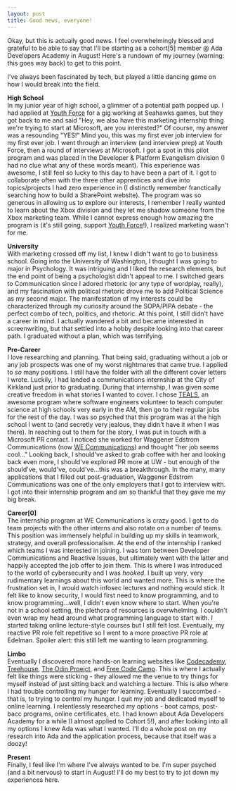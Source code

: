 ```yaml
---
layout: post
title: Good news, everyone!
---
```


Okay, but this is actually good news. I feel overwhelmingly blessed and grateful to be able to say that I'll be starting as a cohort[5] member @ Ada Developers Academy in August! Here's a rundown of my journey (warning: this goes way back) to get to this point.

I've always been fascinated by tech, but played a little dancing game on how I would break into the field. 

**High School**  
In my junior year of high school, a glimmer of a potential path popped up. I had applied at [Youth Force](http://teenjobs.org/) for a gig working at Seahawks games, but they got back to me and said "Hey, we also have this marketing internship thing we're trying to start at Microsoft, are you interested?" Of course, my answer was a resounding "YES!" Mind you, this was my first ever job interview for my first ever job. I went through an interview (and interview prep) at Youth Force, then a round of interviews at Microsoft. I got a spot in this pilot program and was placed in the Developer & Platform Evangelism division (I had no clue what any of these words meant). This experience was awesome, I still feel so lucky to this day to have been a part of it. I got to collaborate often with the three other apprentices and dive into topics/projects I had zero experience in (I distinctly remember franctically searching how to build a SharePoint website). The program was so generous in allowing us to explore our interests, I remember I really wanted to learn about the Xbox division and they let me shadow someone from the Xbox marketing team. While I cannot express enough how amazing the program is (it's still going, support [Youth Force](http://teenjobs.org/)!), I realized marketing wasn't for me. 

**University**  
With marketing crossed off my list, I knew I didn't want to go to business school. Going into the University of Washington, I thought I was going to major in Psychology. It was intriguing and I liked the research elements, but the end point of being a psychologist didn't appeal to me. I switched gears to Communication since I adored rhetoric (or any type of wordplay, really), and my fascination with political rhetoric drove me to add Political Science as my second major. The manifestation of my interests could be characterized through my curiosity around the SOPA/PIPA debate - the perfect combo of tech, politics, and rhetoric. At this point, I still didn't have a career in mind. I actually wandered a bit and became interested in screenwriting, but that settled into a hobby despite looking into that career path.  I graduated without a plan, which was terrifying. 

**Pre-Career**  
I love researching and planning. That being said, graduating without a job or any job prospects was one of my worst nightmares that came true. I applied to *so* many positions. I still have the folder with all the different cover letters I wrote. Luckily, I had landed a communications internship at the City of Kirkland just prior to graduating. During that internship, I was given some creative freedom in what stories I wanted to cover. I chose [TEALS](https://www.tealsk12.org/), an awesome program where software engineers volunteer to teach computer science at high schools very early in the AM, then go to their regular jobs for the rest of the day. I was so psyched that this program was at the high school I went to (and secretly very jealous, they didn't have it when I was there). In reaching out to them for the story, I was put in touch with a Microsoft PR contact. I noticed she worked for Waggener Edstrom Communications (now [WE Communications](https://www.we-worldwide.com/)) and thought "her job seems cool..." Looking back, I should've asked to grab coffee with her and looking back even more, I should've explored PR more at UW - but enough of the should've, would've, could've...this was a breakthrough. In the many, many applications that I filled out post-graduation, Waggener Edstrom Communications was one of the only employers that I got to interview with. I got into their internship program and am so thankful that they gave me my big break.

**Career[0]**  
The internship program at WE Communications is crazy good. I got to do team projects with the other interns and also rotate on a number of teams. This position was immensely helpful in building up my skills in teamwork, strategy, and overall professionalism. At the end of the internship I ranked which teams I was interested in joining. I was torn between Developer Communications and Reactive Issues, but ultimately went with the latter and happily accepted the job offer to join them. This is where I was introduced to the world of cybersecurity and I was *hooked*. I built up very, very rudimentary learnings about this world and wanted more. This is where the frustration set in, I would watch infosec lectures and nothing would stick. It felt like to know security, I would first need to know programming, and to know programming...well, I didn't even know where to start. When you're not in a school setting, the plethora of resources is overwhelming. I couldn't even wrap my head around what programming language to start with. I started taking online lecture-style courses but I still felt lost. Eventually, my reactive PR role felt repetitive so I went to a more proactive PR role at Edelman. Spoiler alert: this still left me wanting to learn programming.

**Limbo**  
Eventually I discovered more hands-on learning websites like [Codecademy](https://www.codecademy.com/learn), [Treehouse](https://teamtreehouse.com/), [The Odin Proejct](http://www.theodinproject.com/), and [Free Code Camp](https://www.freecodecamp.com). This is where I actually felt like things were sticking - they allowed me the venue to try things for myself instead of just sitting back and watching a lecture. This is also where I had trouble controlling my hunger for learning.  Eventually I succombed - that is, to trying to control my hunger. I quit my job and dedicated myself to online learning. I relentlessly researched my options - boot camps, post-bacc programs, online certificates, etc. I had known about Ada Developers Academy for a while (I almost applied to Cohort 5!), and after looking into all my options I knew Ada was what I wanted. I'll do a whole post on my research into Ada and the application process, because that itself was a doozy!

**Present**  
Finally, I feel like I'm where I've always wanted to be. I'm super psyched (and a bit nervous) to start in August! I'll do my best to try to jot down my experiences here.

